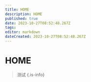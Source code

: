 ```yaml
---
title: HOME
description: HOME
published: true
date: 2023-10-27T08:52:48.267Z
tags: 
editor: markdown
dateCreated: 2023-10-27T08:52:48.267Z
---
```


# HOME
> 测试
{.is-info}